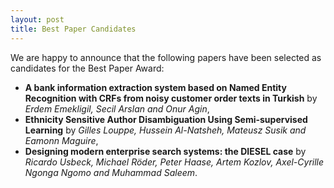 ```yaml
---
layout: post
title: Best Paper Candidates
---
```


We are happy to announce that the following papers have been selected as candidates for the Best Paper Award:

* **A bank information extraction system based on Named Entity Recognition with CRFs from noisy customer order texts in Turkish** by _Erdem Emekligil, Secil Arslan and Onur Agin_,
* **Ethnicity Sensitive Author Disambiguation Using Semi-supervised Learning** by _Gilles Louppe, Hussein Al-Natsheh, Mateusz Susik and Eamonn Maguire_,
* **Designing modern enterprise search systems: the DIESEL case** by _Ricardo Usbeck, Michael Röder, Peter Haase, Artem Kozlov, Axel-Cyrille Ngonga Ngomo and Muhammad Saleem_.
